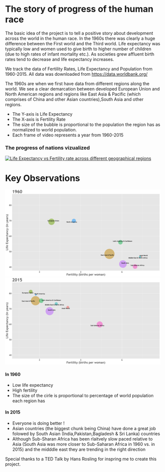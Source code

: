 # The story of progress of the human race

The basic idea of the project is to tell a positive story about development
across the world in the human race.  In the 1960s there was clearly a huge
difference between the First world and the Third world. Life expectancy was
typically low and women used to give birth to higher number of children (due to
high rates of infant mortality etc.).  As societies grew affluent birth rates
tend to decrease and life expectancy increases.
 
We track the data of Fertility Rates, Life Expectancy and Population from
1960-2015.  All data was downloaded from https://data.worldbank.org/

The 1960s are when we first have data from different regions along the world.
We see a clear demarcation between developed European Union and North American
regions and regions like East Asia & Pacific (which comprises of China and
other Asian countries),South Asia  and  other regions. 


- The Y-axis is Life Expectancy
- The X-axis is Fertility Rate
- The size of the bubble is proportional to the population the region has as
  normalized to world population.
- Each frame of video represents a year from 1960-2015

### The progress of nations vizualized 
[![Life Expectancy vs Fertility rate across different geographical regions
](https://img.youtube.com/vi/Fek8ASJttF0/0.jpg)](https://www.youtube.com/watch?v=Fek8ASJttF0)


# Key Observations
![](https://github.com/myonlinecode1988/StoryTellingThroughDataFirstWorldvsThirdWorld/blob/master/pic_1.png?raw=true)
![](https://github.com/myonlinecode1988/StoryTellingThroughDataFirstWorldvsThirdWorld/blob/master/pic_56.png?raw=true)
#### In 1960
  - Low life expectancy 
  - High fertility
  - The size of the cirle is proportional to percentage of world population each region has
 
#### In 2015
  - Everyone is doing better !
  - Asian countries (the biggest chunk being China) have done a great job
    folowed by South Asian (India,Pakistan,Bagladesh & Sri Lanka) countries 
  - Although Sub-Sharan Africa has been rlaitvely slow paced relative to Asia
    (South Asia was more closer to Sub-Saharan Africa in 1960 vs. in 2015) and
the midddle east they are trending in the right direction

Special thanks to a TED Talk by Hans Rosling for inspring me to create this project.

